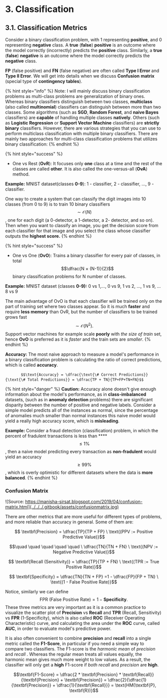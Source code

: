 # 3. Classification

## 3.1. Classification Metrics

Consider a binary classification problem, with 1 representing **positive**, and 0 representing **negative** class. A **true** \(**false**\) **positive** is an outcome where the model correctly \(incorrectly\) predicts the **positive** class. Similarly, a **true** \(**false**\) **negative** is an outcome where the model correctly predicts the **negative** class. 

**FP** \(false positive\) and **FN** \(false negative\) are often called **Type I Error** and **Type II Error**. We will get into details when we discuss **Confusion** **matrix** \(special type of **contingency tables**\).

{% hint style="info" %}
Note: I will mainly discuss binary classification problems as multi-class problems are generalization of binary ones. Whereas binary classifiers distinguish between two classes, **multiclass** \(also called **multinomial**\) classifiers can distinguish between more than two classes. Some algorithms \(such as **SGD**, **Random Forest**, and **naive Bayes** classifiers\) are **capable** of handling multiple classes **natively**. Others \(such as **Logistic Regression** or **Support Vector Machine** classifiers\) are **strictly** **binary** classifiers. However, there are various strategies that you can use to perform multiclass classification with multiple binary classifiers. There are mainly  two approaches for multi-class classification problems that utilizes binary classification:
{% endhint %}

{% hint style="success" %}
* One vs Rest \(**OvR**\): It focuses only **one** class at a time and the rest of the classes are called **other**. It is also called the one-versus-all \(**OvA**\) method.

**Example:** MNIST dataset\(classes **0-9**\): 1 - classifier, 2 - classifier, ..., 9 - classifier.

One way to create a system that can classify the digit images into 10 classes \(from 0 to 9\) is to train 10 binary classifiers $$\sim \mathcal{O}(N)$$, one for each digit \(a 0-detector, a 1-detector, a 2- detector, and so on\). Then when you want to classify an image, you get the decision score from each classifier for that image and you select the class whose classifier outputs the **highest score.**
{% endhint %}

{% hint style="success" %}
* One vs One \(**OvO**\): Trains a binary classifier for every pair of classes, in total $$\dfrac{N × (N-1)}{2}$$ binary classification problems for N number of classes.

**Example:** MNIST dataset \(classes **0-9\):**  0 vs 1,..., 0 vs 9, 1 vs 2, ..., 1 vs 9, ... 8 vs 9

The main advantage of OvO is that each classifier will be trained only on the part of training set where two classes appear. So it is much **faster** and require **less memory** than OvR, but the number of classifiers to be trained grows fast $$\sim \mathcal{O}(N^2).$$ Support vector machines for example scale **poorly** with _the size of train_ set, hence **OvO** is preferred as it is _faster_ and the train sets are _smaller_.
{% endhint %}

**Accuracy:** The most naive approach to measure a model's performance in a binary classification problem is calculating the ratio of correct predictions, which is called **accuracy**. 

           $$\text{Accuracy} = \dfrac{\text{\# Correct Predictions}}{\text{\# Total Predictions}} = \dfrac{TP + TN}{TP+FP+TN+FN}$$ 

{% hint style="danger" %}
**Caution:** Accuracy alone doesn't give enough information about the model's performance, as in **class-imbalanced** datasets, \(such as in **anomaly detection** problems\) there are significant disparity between the number of positive and negative labels. Consider a simple model predicts all of the instances as normal, since the percentage of anomalies much smaller than normal instances this naive model would yield a really high accuracy score, which is **misleading**.

**Example:** Consider a fraud detection \(classification\) problem, in which the percent of fradulent transactions is less than ****$$\leq 1\%$$ , then a naive model predicting every transaction as **non-fradulent** would yield an accuracy $$≥ 99 \%$$, which is overly optimistic for different datasets where the data is **more balanced**.
{% endhint %}

### Confusion Matrix

![Source: https://manisha-sirsat.blogspot.com/2019/04/confusion-matrix.html](../../../.gitbook/assets/confusionmatrix.jpg)

There are other metrics that are more useful for different types of problems, and more reliable than accuracy in general. Some of them are:

$$ \textbf{Precision} = \dfrac{TP}{TP + FP}  \ \text{(PPV := Positive Predictive Value)}$$

$$\quad \quad \quad \quad \quad \ \dfrac{TN}{TN + FN} \  \text{(NPV := Negative Predictive Value)}$$

$$ \textbf{Recall (Sensitivity)} = \dfrac{TP}{TP + FN}  \ \text{(TPR := True Positive Rate)}$$

$$  \textbf{Specificity} = \dfrac{TN}{TN + FP} =1 - \dfrac{FP}{FP + TN}  \ \text{(1 - False Positive Rate)}$$

Notice, similarly we can define  $$ \text{FPR (False Positive Rate)} = 1 - \textbf{Specificity}.$$These three metrics are very important as it is a common practice to visualize the scatter plot of **Precision** vs **Recall** and **TPR** \(Recall, Sensitivity\) vs **FPR** \(1-Specificity\), which is also called **ROC** \(Receiver Operating Characteristic\) curve, and calculating the area under the **ROC** curve, called **AUC**, in order to evaluate model's predictive power.

It is also often convenient to combine **precision** and **recall** into a single metric called the **F1-Score**, in particular if you need a simple way to compare two classifiers. The F1-score is the _harmonic mean_ of _precision_ and _recall_ . Whereas the regular mean treats all values equally, the harmonic mean gives much more weight to low values. As a result, the classifier will only get a **high** F1-score if _both recall_ and _precision_ are **high**.

$$\textbf{F1-Score} = \dfrac{2 * \textbf{Precision} * \textbf{Recall}}{\textbf{Precision} + \textbf{Precision}} = \dfrac{2}{\dfrac{1}{\textbf{Precision}} + \dfrac{1}{\textbf{Recall}}} = \text{HM(\textbf{P}, \textbf{R})}$$





